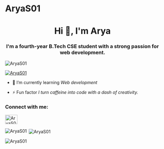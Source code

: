 # AryaS01
<h1 align="center">Hi 👋, I'm Arya</h1>
<h3 align="center">I'm a fourth-year B.Tech CSE student with a strong passion for web development.</h3>

<p align="left"> <img src="https://komarev.com/ghpvc/?username=AryS01&label=Profile%20views&color=0e75b6&style=flat" alt="AryaS01" /> </p>

<p align="left"> <a href="https://github.com/ryo-ma/github-profile-trophy"><img src="https://github-profile-trophy.vercel.app/?username=AryaS01" alt="AryaS01" /></a> </p>



- 🌱 I’m currently learning *Web development*

- ⚡ Fun factor *I turn caffeine into code with a  dash of creativity.*

<h3 align="left">Connect with me:</h3>
<p align="left">
<a href="https://www.linkedin.com/in/
arya-swarnappan-867291266" target="blank"><img align="center" src="https://raw.githubusercontent.com/rahuldkjain/github-profile-readme-generator/master/src/images/icons/Social/linked-in-alt.svg" alt="AryaS01" height="30" width="40" /></a>
</p>



<p><img align="left" src="https://github-readme-stats.vercel.app/api/top-langs?username=AryaS01&show_icons=true&locale=en&layout=compact" alt="AryaS01" /></p>

<p>&nbsp;<img align="center" src="https://github-readme-stats.vercel.app/api?username=AryaS01&show_icons=true&locale=en" alt="AryaS01" /></p>

<p><img align="center" src="https://github-readme-streak-stats.herokuapp.com/?user=AryaS01&" alt="AryaS01" /></p>
